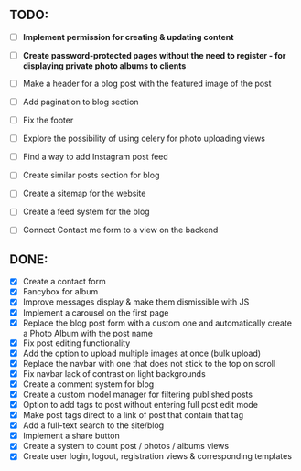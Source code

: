 ## TODO:
- [ ] **Implement permission for creating & updating content**
- [ ] **Create password-protected pages without the need to register - for displaying private photo albums to clients**
- [ ] Make a header for a blog post with the featured image of the post
- [ ] Add pagination to blog section
- [ ] Fix the footer
- [ ] Explore the possibility of using celery for photo uploading views
- [ ] Find a way to add Instagram post feed
- [ ] Create similar posts section for blog
- [ ] Create a sitemap for the website
- [ ] Create a feed system for the blog
- [ ] Connect Contact me form to a view on the backend


## DONE:
- [x] Create a contact form
- [x] Fancybox for album
- [x] Improve messages display & make them dismissible with JS
- [x] Implement a carousel on the first page
- [x] Replace the blog post form with a custom one and automatically create a Photo Album with the post name
- [x] Fix post editing functionality 
- [x] Add the option to upload multiple images at once (bulk upload)
- [x] Replace the navbar with one that does not stick to the top on scroll
- [x] Fix  navbar lack of contrast on light backgrounds
- [x] Create a comment system for blog
- [x] Create a custom model manager for filtering published posts
- [x] Option to add tags to post without entering full post edit mode
- [x] Make post tags direct to a link of post that contain that tag 
- [x] Add a full-text search to the site/blog
- [x] Implement a share button
- [x] Create a system to count post / photos / albums views 
- [x] Create user login, logout, registration views & corresponding templates
